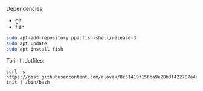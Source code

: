 Dependencies:

* git
* fish

```bash
sudo apt-add-repository ppa:fish-shell/release-3
sudo apt update
sudo apt install fish
```

To init .dotfiles:

```
curl -s https://gist.githubusercontent.com/alovak/8c51419f156ba9e20b3f422787a4c920/raw/33023a82a55333c97eb4bfbf6962cae7b25767b5/.dotfiles-init | /bin/bash
```
